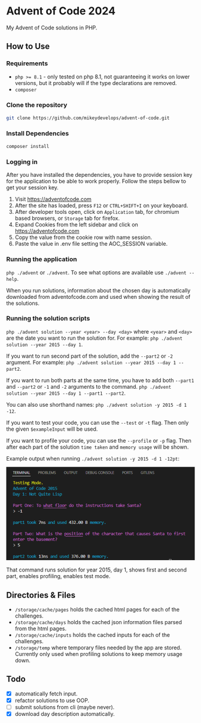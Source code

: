 # Advent of Code 2024

My Advent of Code solutions in PHP.

## How to Use

### Requirements

- `php >= 8.1` - only tested on php 8.1, not guaranteeing it works on lower versions, but it probably will if the type declarations are removed.
- `composer`

### Clone the repository

```bash
git clone https://github.com/mikeydevelops/advent-of-code.git
```

### Install Dependencies

```bash
composer install
```

### Logging in

After you have installed the dependencies, you have to provide session key for the application
to be able to work properly. Follow the steps bellow to get your session key.

1. Visit https://adventofcode.com
2. After the site has loaded, press `F12` or `CTRL+SHIFT+I` on your keyboard.
3. After developer tools open, click on `Application` tab,
   for chromium based browsers, or `Storage` tab for firefox.
4. Expand Cookies from the left sidebar and click on https://adventofcode.com
5. Copy the value from the cookie row with name session.
6. Paste the value in .env file setting the AOC_SESSION variable.

### Running the application

`php ./advent` or `./advent`. To see what options are available use `./advent --help`.

When you run solutions, information about the chosen day is automatically downloaded from adventofcode.com
and used when showing the result of the solutions.

### Running the solution scripts

`php ./advent solution --year <year> --day <day>` where `<year>` and `<day>` are the date you want to run the solution for. For example: `php ./advent solution --year 2015 --day 1`.

If you want to run second part of the solution, add the `--part2` or `-2` argument. For example: `php ./advent solution --year 2015 --day 1 --part2`.

If you want to run both parts at the same time, you have to add both `--part1` and `--part2` or `-1` and `-2` arguments to the command. `php ./advent solution --year 2015 --day 1 --part1 --part2`.

You can also use shorthand names: `php ./advent solution -y 2015 -d 1 -12`.

If you want to test your code, you can use the `--test` or `-t` flag. Then only the given `$exampleInput` will be used.

If you want to profile your code, you can use the `--profile` or `-p` flag. Then after each part of the solution `time taken` and `memory usage` will be shown.

Example output when running `./advent solution -y 2015 -d 1 -12pt`:

![Output when Day 1 of Year 2015 solutions are run](./storage/assets/year2015day1.png)

That command runs solution for year 2015, day 1, shows first and second part, enables profiling, enables test mode.

## Directories & Files

- `/storage/cache/pages` holds the cached html pages for each of the challenges.
- `/storage/cache/days` holds the cached json information files parsed from the html pages.
- `/storage/cache/inputs` holds the cached inputs for each of the challenges.
- `/storage/temp` where temporary files needed by the app are stored. Currently only used when profiling solutions to keep memory usage down.

## Todo

 - [x] automatically fetch input.
 - [x] refactor solutions to use OOP.
 - [ ] submit solutions from cli (maybe never).
 - [x] download day description automatically.
